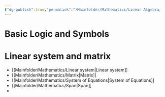 ```yaml
---
{"dg-publish":true,"permalink":"/Mainfolder/Mathematics/Linear Algebra/"}
---
```


# Basic Logic and Symbols
>



# Linear system and matrix
- [[Mainfolder/Mathematics/Linear system\|Linear system]]
- [[Mainfolder/Mathematics/Matrix\|Matrix]]
- [[Mainfolder/Mathematics/System of Equations\|System of Equations]]
- [[Mainfolder/Mathematics/Span\|Span]]
- 











